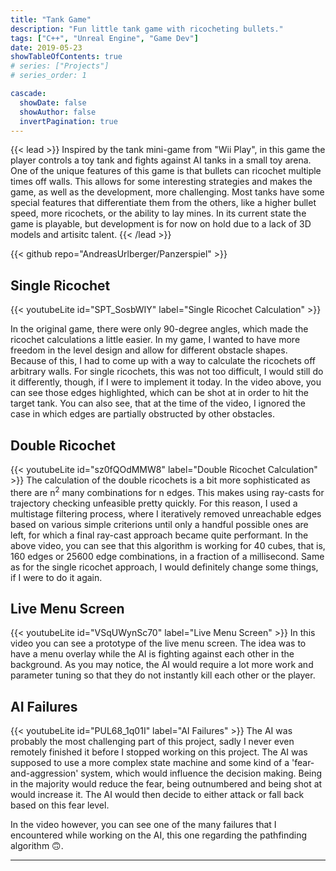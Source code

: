 ```yaml
---
title: "Tank Game"
description: "Fun little tank game with ricocheting bullets."
tags: ["C++", "Unreal Engine", "Game Dev"]
date: 2019-05-23
showTableOfContents: true
# series: ["Projects"]
# series_order: 1

cascade:
  showDate: false
  showAuthor: false
  invertPagination: true
---
```


{{< lead >}}
Inspired by the tank mini-game from "Wii Play", in this game the player controls a toy tank and fights against AI tanks in a small toy arena. One of the unique features of this game is that bullets can ricochet multiple times off walls. This allows for some interesting strategies and makes the game, as well as the development, more challenging. Most tanks have some special features that differentiate them from the others, like a higher bullet speed, more ricochets, or the ability to lay mines. In its current state the game is playable, but development is for now on hold due to a lack of 3D models and artisitc talent. 
{{< /lead >}}

<div class="backdrop-blur">
  {{< github repo="AndreasUrlberger/Panzerspiel" >}}
</div>

## Single Ricochet

<!-- TODO: Maybe try to get round corners for the youtube embeddings. -->
{{< youtubeLite id="SPT_SosbWIY" label="Single Ricochet Calculation" >}}

In the original game, there were only 90-degree angles, which made the ricochet calculations a little easier. In my game, I wanted to have more freedom in the level design and allow for different obstacle shapes. Because of this, I had to come up with a way to calculate the ricochets off arbitrary walls. For single ricochets, this was not too difficult, I would still do it differently, though, if I were to implement it today. In the video above, you can see those edges highlighted, which can be shot at in order to hit the target tank. You can also see, that at the time of the video, I ignored the case in which edges are partially obstructed by other obstacles. 

## Double Ricochet

{{< youtubeLite id="sz0fQOdMMW8" label="Double Ricochet Calculation" >}}
The calculation of the double ricochets is a bit more sophisticated as there are n<sup>2</sup> many combinations for n edges. This makes using ray-casts for trajectory checking unfeasible pretty quickly. For this reason, I used a multistage filtering process, where I iteratively removed unreachable edges based on various simple criterions until only a handful possible ones are left, for which a final ray-cast approach became quite performant. In the above video, you can see that this algorithm is working for 40 cubes, that is, 160 edges or 25600 edge combinations, in a fraction of a millisecond. Same as for the single ricochet approach, I would definitely change some things, if I were to do it again.

## Live Menu Screen

{{< youtubeLite id="VSqUWynSc70" label="Live Menu Screen" >}}
In this video you can see a prototype of the live menu screen. The idea was to have a menu overlay while the AI is fighting against each other in the background. As you may notice, the AI would require a lot more work and parameter tuning so that they do not instantly kill each other or the player.

## AI Failures

{{< youtubeLite id="PUL68_1q01I" label="AI Failures" >}}
The AI was probably the most challenging part of this project, sadly I never even remotely finished it before I stopped working on this project. The AI was supposed to use a more complex state machine and some kind of a 'fear-and-aggression' system, which would influence the decision making. Being in the majority would reduce the fear, being outnumbered and being shot at would increase it. The AI would then decide to either attack or fall back based on this fear level. 

In the video however, you can see one of the many failures that I encountered while working on the AI, this one regarding the pathfinding algorithm 🙃.


---

